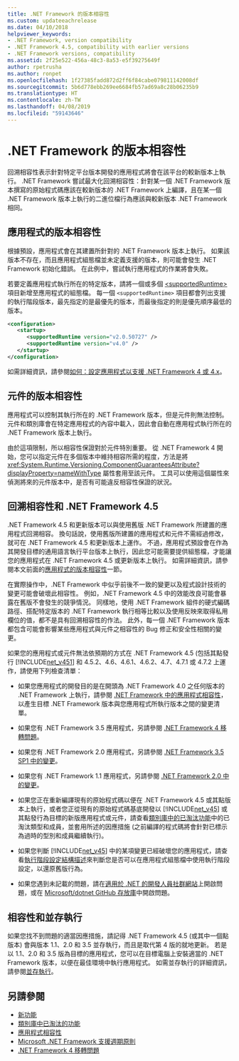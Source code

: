 ```yaml
---
title: .NET Framework 的版本相容性
ms.custom: updateeachrelease
ms.date: 04/10/2018
helpviewer_keywords:
- .NET Framework, version compatibility
- .NET Framework 4.5, compatibility with earlier versions
- .NET Framework versions, compatibility
ms.assetid: 2f25e522-456a-48c3-8a53-e5f39275649f
author: rpetrusha
ms.author: ronpet
ms.openlocfilehash: 1f27385fadd872d2ff6f84cabe079811142008df
ms.sourcegitcommit: 5b6d778ebb269ee6684fb57ad69a8c28b06235b9
ms.translationtype: HT
ms.contentlocale: zh-TW
ms.lasthandoff: 04/08/2019
ms.locfileid: "59143646"
---
```

# <a name="version-compatibility-in-the-net-framework"></a>.NET Framework 的版本相容性
回溯相容性表示針對特定平台版本開發的應用程式將會在該平台的較新版本上執行。 .NET Framework 嘗試最大化回溯相容性：針對某一個 .NET Framework 版本撰寫的原始程式碼應該在較新版本的 .NET Framework 上編譯，且在某一個 .NET Framework 版本上執行的二進位檔行為應該與較新版本 .NET Framework 相同。  
  
<a name="Apps"></a>   
## <a name="version-compatibility-for-apps"></a>應用程式的版本相容性  
 根據預設，應用程式會在其建置所針對的 .NET Framework 版本上執行。 如果該版本不存在，而且應用程式組態檔並未定義支援的版本，則可能會發生 .NET Framework 初始化錯誤。 在此例中，嘗試執行應用程式的作業將會失敗。  
  
 若要定義應用程式執行所在的特定版本，請將一個或多個 [\<supportedRuntime>](../../../docs/framework/configure-apps/file-schema/startup/supportedruntime-element.md) 項目新增至應用程式的組態檔。 每一個 `<supportedRuntime>` 項目都會列出支援的執行階段版本，最先指定的是最優先的版本，而最後指定的則是優先順序最低的版本。  
  
```xml  
<configuration>  
   <startup>  
      <supportedRuntime version="v2.0.50727" />  
      <supportedRuntime version="v4.0" />  
   </startup>  
</configuration>  
```  
  
 如需詳細資訊，請參閱[如何：設定應用程式以支援 .NET Framework 4 或 4.x](../../../docs/framework/migration-guide/how-to-configure-an-app-to-support-net-framework-4-or-4-5.md)。  
  
## <a name="version-compatibility-for-components"></a>元件的版本相容性  
 應用程式可以控制其執行所在的 .NET Framework 版本，但是元件則無法控制。 元件和類別庫會在特定應用程式的內容中載入，因此會自動在應用程式執行所在的 .NET Framework 版本上執行。  
  
 由於這項限制，所以相容性保證對於元件特別重要。 從 .NET Framework 4 開始，您可以指定元件在多個版本中維持相容所需的程度，方法是將 <xref:System.Runtime.Versioning.ComponentGuaranteesAttribute?displayProperty=nameWithType> 屬性套用至該元件。 工具可以使用這個屬性來偵測將來的元件版本中，是否有可能違反相容性保證的狀況。  
  
## <a name="backward-compatibility-and-the-net-framework-45"></a>回溯相容性和 .NET Framework 4.5  
 .NET Framework 4.5 和更新版本可以與使用舊版 .NET Framework 所建置的應用程式回溯相容。 換句話說，使用舊版所建置的應用程式和元件不需經過修改，就可在 .NET Framework 4.5 和更新版本上運作。 不過，應用程式預設會在作為其開發目標的通用語言執行平台版本上執行，因此您可能需要提供組態檔，才能讓您的應用程式在 .NET Framework 4.5 或更新版本上執行。 如需詳細資訊，請參閱本文前面的[應用程式的版本相容性](#Apps)一節。  
  
 在實際操作中，.NET Framework 中似乎前後不一致的變更以及程式設計技術的變更可能會破壞此相容性。 例如，.NET Framework 4.5 中的效能改良可能會暴露在舊版不會發生的競爭情況。 同樣地，使用 .NET Framework 組件的硬式編碼路徑、搭配特定版本的 .NET Framework 執行相等比較以及使用反映來取得私用欄位的值，都不是具有回溯相容性的作法。 此外，每一個 .NET Framework 版本都包含可能會影響某些應用程式與元件之相容性的 Bug 修正和安全性相關的變更。  
  
 如果您的應用程式或元件無法依預期的方式在 .NET Framework 4.5 (包括其點發行 [!INCLUDE[net_v451](../../../includes/net-v451-md.md)] 和 4.5.2、4.6、4.6.1、4.6.2、4.7、4.7.1 或 4.7.2 上運作，請使用下列檢查清單：  
  
-  如果您應用程式的開發目的是在開頭為 .NET Framework 4.0 之任何版本的 .NET Framework 上執行，請參閱 [.NET Framework 中的應用程式相容性](application-compatibility.md)，以產生目標 .NET Framework 版本與您應用程式所執行版本之間的變更清單。  

- 如果您有 .NET Framework 3.5 應用程式，另請參閱 [.NET Framework 4 移轉問題](../../../docs/framework/migration-guide/net-framework-4-migration-issues.md)。

- 如果您有 .NET Framework 2.0 應用程式，另請參閱 [.NET Framework 3.5 SP1 中的變更](https://go.microsoft.com/fwlink/?LinkId=186989)。

- 如果您有 .NET Framework 1.1 應用程式，另請參閱 [.NET Framework 2.0 中的變更](https://go.microsoft.com/fwlink/?LinkID=125263)。  
  
-   如果您正在重新編譯現有的原始程式碼以便在 .NET Framework 4.5 或其點版本上執行，或者您正從現有的原始程式碼基底開發以 [!INCLUDE[net_v45](../../../includes/net-v45-md.md)] 或其點發行為目標的新版應用程式或元件，請查看[類別庫中的已淘汰功能](../../../docs/framework/whats-new/whats-obsolete.md)中的已淘汰類型和成員，並套用所述的因應措施  (之前編譯的程式碼將會針對已標示為過時的型別和成員繼續執行)。  
  
-   如果您判斷 [!INCLUDE[net_v45](../../../includes/net-v45-md.md)] 中的某項變更已經破壞您的應用程式，請查看[執行階段設定結構描述](../../../docs/framework/configure-apps/file-schema/runtime/index.md)來判斷您是否可以在應用程式組態檔中使用執行階段設定，以還原舊版行為。  
  
-   如果您遇到未記載的問題，請在[適用於 .NET 的開發人員社群網站](https://developercommunity.visualstudio.com/spaces/61/index.html)上開啟問題，或在 [Microsoft/dotnet GitHub 存放庫](https://github.com/microsoft/dotnet/issues)中開啟問題。
  
## <a name="compatibility-and-side-by-side-execution"></a>相容性和並存執行  
 如果您找不到問題的適當因應措施，請記得 .NET Framework 4.5 (或其中一個點版本) 會與版本 1.1、2.0 和 3.5 並存執行，而且是取代第 4 版的就地更新。 若是以 1.1、2.0 和 3.5 版為目標的應用程式，您可以在目標電腦上安裝適當的 .NET Framework 版本，以便在最佳環境中執行應用程式。 如需並存執行的詳細資訊，請參閱[並存執行](../../../docs/framework/deployment/side-by-side-execution.md)。  
  
## <a name="see-also"></a>另請參閱

- [新功能](../../../docs/framework/whats-new/index.md)
- [類別庫中已淘汰的功能](../../../docs/framework/whats-new/whats-obsolete.md)
- [應用程式相容性](../../../docs/framework/migration-guide/application-compatibility.md)
- [Microsoft .NET Framework 支援週期原則](https://go.microsoft.com/fwlink/p/?LinkId=248212)
- [.NET Framework 4 移轉問題](../../../docs/framework/migration-guide/net-framework-4-migration-issues.md)

